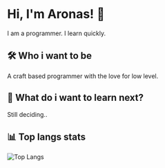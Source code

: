 
# Hi, I'm Aronas! 👋
I am a programmer. I learn quickly.

## 🛠️ Who i want to be
A craft based programmer with the love for low level.

## 🔮 What do i want to learn next?
Still deciding..

## 📊 Top langs stats
![Top Langs](https://github-readme-stats.vercel.app/api/top-langs/?username=AronasGITHUB&layout=compact)

